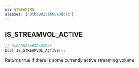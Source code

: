 ```yaml
---
ns: STREAMING
aliases: ["0xbc9823ab80a3dcac"]
---
```

## IS_STREAMVOL_ACTIVE

```c
// 0xBC9823AB80A3DCAC
bool IS_STREAMVOL_ACTIVE();
```

Returns true if there is some currently active streaming volume

